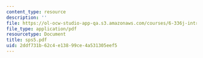 ```yaml
---
content_type: resource
description: ''
file: https://ol-ocw-studio-app-qa.s3.amazonaws.com/courses/6-336j-introduction-to-numerical-simulation-sma-5211-fall-2003/2ddf731b62c4e13899ce4a531305eef5_sps5.pdf
file_type: application/pdf
resourcetype: Document
title: sps5.pdf
uid: 2ddf731b-62c4-e138-99ce-4a531305eef5
---
```

